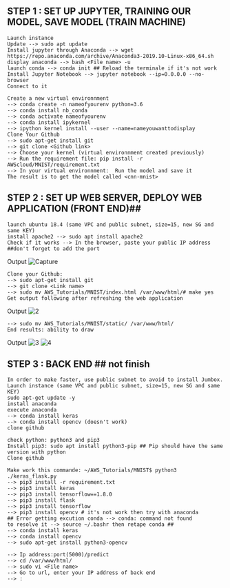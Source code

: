 

## STEP 1 : SET UP JUPYTER, TRAINING OUR MODEL, SAVE MODEL (TRAIN MACHINE) ##

```{r}
Launch instance
Update --> sudo apt update 
Install jupyter through Anaconda --> wget https://repo.anaconda.com/archive/Anaconda3-2019.10-Linux-x86_64.sh
display anaconda --> bash <File name> -u
launch conda --> conda init ## Reload the terminale if it's not work
Install Jupyter Notebook --> jupyter notebook --ip=0.0.0.0 --no-browser
Connect to it  

Create a new virtual environnment
--> conda create -n nameofyourenv python=3.6
--> conda install nb_conda
--> conda activate nameofyourenv 
--> conda install ipykernel
--> ipython kernel install --user --name=nameyouwanttodisplay
Clone Your Github
--> sudo apt-get install git
--> git clone <Github link>
--> Choose your kernel (virtual environnment created previously)
--> Run the requirement file: pip install -r AWScloud/MNIST/requirement.txt
--> In your virtual environnment:  Run the model and save it
The result is to get the model called <cnn-mnist>
```

## STEP 2 : SET UP WEB SERVER, DEPLOY WEB APPLICATION (FRONT END)##

```{r}
launch ubuntu 18.4 (same VPC and public subnet, size=15, new SG and same KEY)
install apache2 --> sudo apt install apache2
Check if it works --> In the browser, paste your public IP address ##don't forget to add the port
```
Output
![Capture](https://user-images.githubusercontent.com/51121757/70862733-eee70000-1f37-11ea-8cca-523a76b47413.PNG)

```{r}
Clone your Github:
--> sudo apt-get install git
--> git clone <Link name>
--> sudo mv AWS_Tutorials/MNIST/index.html /var/www/html/# make yes
Get output following after refreshing the web application
```
Output
![2](https://user-images.githubusercontent.com/51121757/70862736-f1e1f080-1f37-11ea-8f21-00d88b6a9996.PNG)

```{r}
--> sudo mv AWS_Tutorials/MNIST/static/ /var/www/html/
End results: ability to draw
```
Output
![3](https://user-images.githubusercontent.com/51121757/70862737-f3abb400-1f37-11ea-9908-ecea1965da35.PNG)
![4](https://user-images.githubusercontent.com/51121757/70862739-f5757780-1f37-11ea-818f-1303978de389.PNG)

## STEP 3 : BACK END  ## not finish

```{r}
In order to make faster, use public subnet to avoid to install Jumbox.
Launch instance (same VPC and public subnet, size=15, new SG and same KEY)
sudo apt-get update -y
install anaconda
execute anaconda
--> conda install keras
--> conda install opencv (doesn't work)
clone github

check python: python3 and pip3
Install pip3: sudo apt install python3-pip ## Pip should have the same version with python
Clone github

Make work this commande: ~/AWS_Tutorials/MNIST$ python3 ./keras_flask.py
--> pip3 install -r requirement.txt
--> pip3 install keras
--> pip3 install tensorflow==1.8.0
--> pip3 install flask
--> pip3 install tensorflow
--> pip3 install opencv # it's not work then try with anaconda
## Error getting excution conda --> conda: command not found
to resolve it --> source ~/.bashr then retape conda ##
--> conda install keras
--> conda install opencv
--> sudo apt-get install python3-opencv

--> Ip address:port(5000)/predict
--> cd /var/www/html/
--> sudo vi <File name>
--> Go to url, enter your IP address of back end
--> :
```
